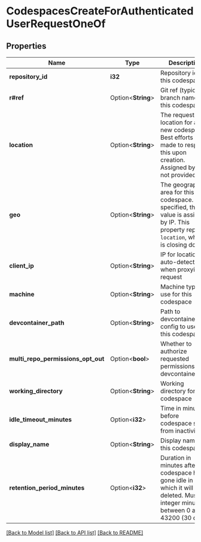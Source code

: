 # CodespacesCreateForAuthenticatedUserRequestOneOf

## Properties

Name | Type | Description | Notes
------------ | ------------- | ------------- | -------------
**repository_id** | **i32** | Repository id for this codespace | 
**r#ref** | Option<**String**> | Git ref (typically a branch name) for this codespace | [optional]
**location** | Option<**String**> | The requested location for a new codespace. Best efforts are made to respect this upon creation. Assigned by IP if not provided. | [optional]
**geo** | Option<**String**> | The geographic area for this codespace. If not specified, the value is assigned by IP. This property replaces `location`, which is closing down. | [optional]
**client_ip** | Option<**String**> | IP for location auto-detection when proxying a request | [optional]
**machine** | Option<**String**> | Machine type to use for this codespace | [optional]
**devcontainer_path** | Option<**String**> | Path to devcontainer.json config to use for this codespace | [optional]
**multi_repo_permissions_opt_out** | Option<**bool**> | Whether to authorize requested permissions from devcontainer.json | [optional]
**working_directory** | Option<**String**> | Working directory for this codespace | [optional]
**idle_timeout_minutes** | Option<**i32**> | Time in minutes before codespace stops from inactivity | [optional]
**display_name** | Option<**String**> | Display name for this codespace | [optional]
**retention_period_minutes** | Option<**i32**> | Duration in minutes after codespace has gone idle in which it will be deleted. Must be integer minutes between 0 and 43200 (30 days). | [optional]

[[Back to Model list]](../README.md#documentation-for-models) [[Back to API list]](../README.md#documentation-for-api-endpoints) [[Back to README]](../README.md)



